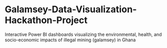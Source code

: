 # Galamsey-Data-Visualization-Hackathon-Project
Interactive Power BI dashboards visualizing the environmental, health, and socio-economic impacts of illegal mining (galamsey) in Ghana

